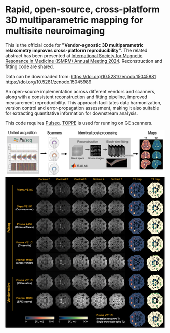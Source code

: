 # Rapid, open-source, cross-platform 3D multiparametric mapping for multisite neuroimaging

This is the official code for **"Vendor-agnostic 3D multiparametric relaxometry improves cross-platform reproducibility"**.
The related abstract has been presented at [International Society for Magnetic Resonance in Medicine (ISMRM) Annual Meeting 2024](https://www.ismrm.org/24m/).
Reconstruction and fitting code are shared. 

Data can be downloaded from:
https://doi.org/10.5281/zenodo.15045881
https://doi.org/10.5281/zenodo.15045989

An open-source implementation across different vendors and scanners, along with a consistent reconstruction and fitting pipeline, improved measurement reproducibility. This approach facilitates data harmonization, version control and error-propagation assessment, making it also suitable for extracting quantitative information for downstream analysis.

This code requires [Pulseq](https://github.com/pulseq). [TOPPE](https://toppemri.github.io/) is used for running on GE scanners.

![Alt text](figure/overview.png?raw=true "Pulseq-QALAS")
![Alt text](figure/nist.png?raw=true "Pulseq-QALAS")

